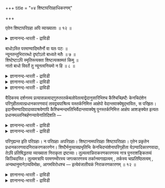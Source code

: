 +++
title = "०४ शिष्टापरिग्रहाधिकरणम्"

+++

एतेन शिष्टापरिग्रहा अपि व्याख्याताः ॥ १२ ॥  
<details><summary>ज्ञानानन्द-भारती - द्राविडी</summary>

एदेन सिष्टाबरिक्रहा अबि व्याक्यादा: ॥ १२ ॥
</details>

बाधोऽस्ति परमाण्वादिमतैर्नो वा यतः पटः ॥  
न्यूनतन्तुभिरारब्धो दृष्टोऽतो बाध्यते मतैः ॥ ७ ॥  
शिष्टेष्टाऽपि स्मृतिस्त्यक्ता शिष्टत्यक्तमतं किमु ॥  
नातो बाधो विवर्ते तु न्यूनत्वनियमो न हि ॥ ८ ॥  
<details><summary>ज्ञानानन्द-भारती - द्राविडी</summary>

--वैयासिक-न्यायमाला
</details>

<details><summary>ज्ञानानन्द-भारती - द्राविडी</summary>

परमाणु मुदलियदैच् चॊल्लुम् मदङ्गळिऩाल् पादिक्कप्पडुवदु उण्डा? इल्लैया? सिऱियदायिरुक्किऱ नूल्गळिऩालेये वस्तिरम् उण्डाक्कप् पडुगिऱदॆऩ्बदु ऎदऩाल् पार्क्कप्पडुगिऱदो अदऩाल् अन्द मदङ्गळाल् पादिक्कप्पडुगिऱदु ताऩ्।
</details>

<details><summary>ज्ञानानन्द-भारती - द्राविडी</summary>

सिष्टर्गळुक्कु सम्मदमाऩ स्मिरुदिये तळ्ळप् पट्टुविट्टदु। (अप्पडिइरुक्क) सिष्टर्गळाल् विलक्कप्पट्टि रुक्किऱ मदत्तैप् पऱ्ऱि केट्पाऩेऩ्? आगैयाल् अवैगळाल् पादिक्कप्पडादु। (कारणम्) सिऱियदायिरुक्क वेण्डुमॆऩ्ऱ नियममो विवर्त्तम् ऎऩ्बदिल् किडैयादु अल्लवा?
</details>

वैदिकस्य दर्शनस्य प्रत्यासन्नत्वाद्गुरुतरतर्कबलोपेतत्वाद्वेदानुसारिभिश्च कैश्चिच्छिष्टैः केनचिदंशेन परिगृहीतत्वात्प्रधानकारणवादं तावद्व्यपाश्रित्य यस्तर्कनिमित्त आक्षेपो वेदान्तवाक्येषूद्भावितः, स परिहृतः। इदानीमण्वादिवादव्यपाश्रयेणापि कैश्चिन्मन्दमतिभिर्वेदान्तवाक्येषु पुनस्तर्कनिमित्त आक्षेप आशङ्क्येत इत्यतः प्रधानमल्लनिबर्हणन्यायेनातिदिशति —

<details><summary>ज्ञानानन्द-भारती - द्राविडी</summary>

\[परमाणु मुदलाऩवैगळैक्” कारणमागच् चॊल्गिऱ नैयायिगर् मुदलाऩवर्गळुडैय मदङ्गळाल् पिरह्मत्तैक् कारणमागच् चॊल्लुम् वेदान्द समऩ्वयम् पादिक्कप्पडुमा, पादिक्कप्पडादा ऎऩ्ऱु सन्देहम्। सिऱिय नूलिलिरुन्दुदाऩ् पॆरिय वस्तिरम् उण्डावदैप् पार्क्किऱबडियाल् परमाणु कारणम् ऎऩ्बदु पॊरुत्तमाऩदु। इदऱ्कु विरोदमाग पॆरिय पिरह्मत्तैक् कारणमागच् चॊल्वदु पॊरुन्दादु ऎऩ्ऱु पूर्वबक्षम्। साङ्गिय योग मदङ्गळिल् सिल अंसङ्गळै सिष्टर्गळ् ऒप्पुक् कॊण्डबोदिलुम् मऱ्ऱ अंसङ्गळिल् अवै अप्रमाणम् ऎऩ्ऱु तीर्माऩिक्कप्पट्टिरुक्किऱदु। इप्पडि यिरुक्क ऒरु अंसत्तिल्गूड सिष्टर्गळाल् ऒप्पुक् कॊळ्ळप्पडाद नैयायिगादि मदङ्गळ् अप्रमाण मॆऩ्बदैयुम् अवैगळाल् वेदान्द समऩ्वयत्तिऱ्कु पादमिल्लैयॆऩ्बदैयुम् सॊल्लवेण्डुमा? ऒऩ्ऱु मऱ्ऱॊऩ्ऱागत् तोऩ्ऱुगिऱदु ऎऩ्ऱ विवर्त्तवात्तिल् कारणम् सिऱियदाग इरुक्कवेण्डुम् ऎऩ्ऱ निर्बन्द मिल्लै। पॆरियदागवुम् इरुक्कलाम्। वॆगु तूरत्तिलुळ्ळ मरङ्गळ् पॆरियदायिरुन्दालुम् नम् कण्णुक्कु सिऱियदागत्ताऩ् तोऩ्ऱुगिऩ्ऱऩ ऎऩ्ऱु सित्तान्दम्।\]
</details>

<details><summary>ज्ञानानन्द-भारती - द्राविडी</summary>

वैदिग तर्सऩत्तिऱ्कु मिगवुम् नॆरुङ्गिऩ तायिरुप्पदालुम्, पलमाऩ ताक्क पलत्तुडऩ् कूडियिरुप् पदालुम्, वेदत्तै अऩुसरिक्किऱ सिल सिष्टर्गळाल् एदो ऒरु अंसत्तिल् ऎडुत्तुक्कॊळ्ळप्पट्टदाय् इरुप्पदालुम्, पिरदाऩ कारण वादत्तै ऎडुत्तुक् कॊण्डु तर्क्क निमित्तमाग उबनिषत् वाक्कियङ्गळिल् ऎन्द आक्षेषबम् सॆय्यप्पट्टदो अदु परिहरिक्कप् पट्टदु। इप्पॊऴुदु अणु मुदलिय वादङ्गळै आसिरयित्तुक्कॊण्डु सिल मन्दबुत्तियुळ्ळवर्गळाल् उबनिषत् वाक्कियङ्गळिल् मऱुबडियुम् तर्क्क निमित्तमाग आक्षेबम् एऱ्पडलामे ऎऩ्बदऱ्काग, पिरदाऩमायुळ्ळ मल्लऩै जयिक्कुम् नियायत्तिऩाल् अदिदेसम् सॆय्गिऱार्।
</details>

परिगृह्यन्त इति परिग्रहाः। न परिग्रहाः अपरिग्रहाः। शिष्टानामपरिग्रहाः शिष्टापरिग्रहाः। एतेन प्रकृतेन प्रधानकारणवादनिराकरणकारणेन। शिष्टैर्मनुव्यासप्रभृतिभिः केनचिदप्यंशेनापरिगृहीता येऽण्वादिकारणवादाः, तेऽपि प्रतिषिद्धतया व्याख्याता निराकृता द्रष्टव्याः। तुल्यत्वान्निराकरणकारणस्य नात्र पुनराशङ्कितव्यं किञ्चिदस्ति। तुल्यमत्रापि परमगम्भीरस्य जगत्कारणस्य तर्कानवगाह्यत्वम् , तर्कस्य चाप्रतिष्ठितत्वम् , अन्यथानुमानेऽप्यविमोक्षः, आगमविरोधश्च — इत्येवंजातीयकं निराकरणकारणम् ॥ १२ ॥

<details><summary>ज्ञानानन्द-भारती - द्राविडी</summary>

ऎडुत्तुक्कॊळ्ळप्पडुगिऩ्ऱऩ ऎऩ्बदिऩाल् ऎडुत्तुक्कॊळ्ळप्पडुबवैगळ्, ऎडुत्तुक्कॊळ्ळप्पडुब वैयल्लादवै ऎडुत्तुक्कॊळ्ळप् पडादवैगळ्। सिष्टर्गळाल् ऎडुत्तुक्कॊळ्ळप्पडादवैगळ् "सिष्ट- अबरिक्रहङ्गळ्”
</details>

<details><summary>ज्ञानानन्द-भारती - द्राविडी</summary>

‘इदिऩाल्', पिरगिरुदमायुळ्ळ पिरदाऩ कारण वादत्तै निरागरणम् सॆय्द कारणत्तिऩाल्, मऩु वियासर् मुदलाऩ सिष्टर्गळाल्, ऒरु अंसत्तिल्गूड, ऎडुत्तुक्कॊळ्ळप्पडाददाग ऎन्द अणु मुदलियदै कारणमाग सॊल्लुम् वादङ्गळ् उण्डो, अवैगळु म्गूड मऱुक्कप्पट्टदाग वियाक्याऩम् सॆय्यप्पट्टदाग, निरागरिक्कप्पट्टदाग, अऱियप् पडवेण्डुम्। निरागरिप्प तऱ्कुक् कारणम् समाऩमायिरुप्पदाल् इङ्गे मऱुबडियुम् सङ्गिक्कवेण्डियदु ऎदुवुमिल्लै। परम कम्बीरमायुळ्ळ जगत् कारणम् तर्क्कत्तिऩाल् अऱियमुडियाददु ऎऩ्बदु, तर्क्कत्तिऱ्कु निलैयिल्लैयॆऩ्बदु, वेऱुविदमाय् अऩुमाऩम् सॆय्दालुम् (तोषम्) विडुबडा मलिरुप्पदु, वेदत्तिऱ्कु विरोदम्, ऎऩ्ऱु इदुबोऩ्ऱ निरागरण कारणम् समाऩम्।
</details>

